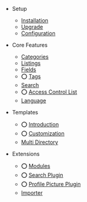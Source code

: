 - Setup
	- [Installation]({{version}}/installation)
	- [Upgrade]({{version}}/upgrade)
	- [Configuration]({{version}}/configuration)

- Core Features
	- ️[Categories]({{version}}/categories)
	- [Listings]({{version}}/listings)
	- [Fields]({{version}}/fields)
	- ⭕️ [Tags]({{version}}/tags)
	- [Search]({{version}}/search)
	- ⭕️ [Access Control List]({{version}}/acl)
	- [Language]({{version}}/language)

- Templates
	- ⭕️ [Introduction]({{version}}/template)
	- ⭕️ [Customization]({{version}}/template-customization)
	- [Multi Directory]({{version}}/multi-directory)

- Extensions

	- ⭕️ [Modules]({{version}}/modules)
	- ⭕️ [Search Plugin]({{version}}/plugin-search)
	- ⭕️ [Profile Picture Plugin]({{version}}/profile-picture)
	- [Importer]({{version}}/importer)
